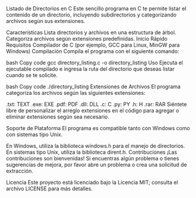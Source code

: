 Listado de Directorios en C
Este sencillo programa en C te permite listar el contenido de un directorio, incluyendo subdirectorios y categorizando archivos según sus extensiones.

Características
Lista directorios y archivos en una estructura de árbol.
Categoriza archivos según extensiones predefinidas.
Inicio Rápido
Requisitos
Compilador de C (por ejemplo, GCC para Linux, MinGW para Windows)
Compilación
Compila el programa con el siguiente comando:

bash
Copy code
gcc directory_listing.c -o directory_listing
Uso
Ejecuta el ejecutable compilado e ingresa la ruta del directorio que deseas listar cuando se te solicite.

bash
Copy code
./directory_listing
Extensiones de Archivos
El programa categoriza los archivos según las siguientes extensiones:

.txt: TEXT
.exe: EXE
.pdf: PDF
.dll: DLL
.c: C
.py: PY
.h: H
.rar: RAR
Siéntete libre de personalizar el arreglo extensiones en el código para agregar o eliminar extensiones según sea necesario.

Soporte de Plataforma
El programa es compatible tanto con Windows como con sistemas tipo Unix.

En Windows, utiliza la biblioteca windows.h para el manejo de directorios.
En sistemas tipo Unix, utiliza la biblioteca dirent.h.
Contribuciones
¡Las contribuciones son bienvenidas! Si encuentras algún problema o tienes sugerencias de mejora, por favor abre un problema o crea una solicitud de extracción.

Licencia
Este proyecto está licenciado bajo la Licencia MIT; consulta el archivo LICENSE para más detalles.
